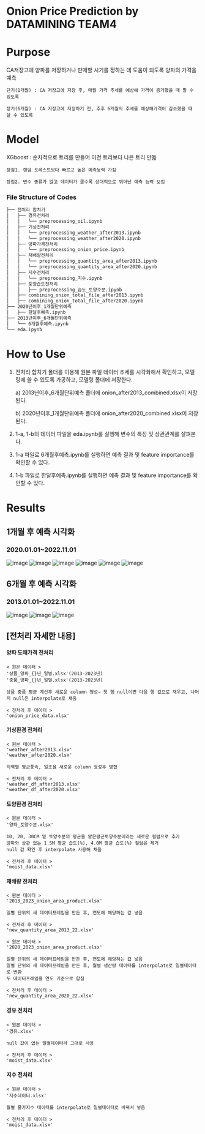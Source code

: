 # Onion Price Prediction by DATAMINING TEAM4

# Purpose
CA저장고에 양파를 저장하거나 판매할 시기를 정하는 데 도움이 되도록 양파의 가격을 예측

    단기(1개월) : CA 저장고에 저장 후, 매월 가격 추세를 예상해 가격이 증가했을 때 팔 수 있도록
    
    장기(6개월) : CA 저장고에 저장하기 전, 추후 6개월의 추세를 예상해가격이 감소했을 때 살 수 있도록

# Model
XGboost : 순차적으로 트리를 만들어 이전 트리보다 나은 트리 만듦

    장점1. 랜덤 포레스트보다 빠르고 높은 예측능력 가짐
    
    장점2. 변수 종류가 많고 데이터가 클수록 상대적으로 뛰어난 예측 능력 보임


### File Structure of Codes

```bash
├── 전처리 합치기
│   ├── 경유전처리
│   │   └── preprocessing_oil.ipynb
│   ├── 기상전처리
│   │   └── preprocessing_weather_after2013.ipynb
│   │   └── preprocessing_weather_after2020.ipynb
│   ├── 양파가격전처리
│   │   └── preprocessing_onion_price.ipynb
│   ├── 재배량전처리
│   │   └── preprocessing_quantity_area_after2013.ipynb
│   │   └── preprocessing_quantity_area_after2020.ipynb
│   ├── 지수전처리
│   │   └── preprocessing_지수.ipynb
│   ├── 토양습도전처리
│   │   ├── preprocessing_습도_토양수분.ipynb
│   ├── combining_onion_total_file_after2013.ipynb
│   ├── combining_onion_total_file_after2020.ipynb
├── 2020년이후_1개월단위예측
│   ├── 한달후예측.ipynb
├── 2013년이후_6개월단위예측
│   └── 6개월후예측.ipynb
└── eda.ipynb
```


# How to Use
1. 전처리 합치기 폴더를 이용해 원본 파일 데이터 추세를 시각화해서 확인하고, 모델링에 쓸 수 있도록 가공하고, 모델링 폴더에 저장한다.
    
    a) 2013년이후_6개월단위예측 폴더에 onion_after2013_combined.xlsx이 저장된다.
    
    b) 2020년이후_1개월단위예측 폴더에 onion_after2020_combined.xlsx이 저장된다.
    
2. 1-a, 1-b의 데이터 파일을 eda.ipynb를 실행해 변수의 특징 및 상관관계를 살펴본다.
3. 1-a 파일로 6개월후예측.ipynb를 실행하면 예측 결과 및 feature importance를 확인할 수 있다.
4. 1-b 파일로 한달후예측.ipynb를 실행하면 예측 결과 및 feature importance를 확인할 수 있다.

# Results
## 1개월 후 예측 시각화
### 2020.01.01~2022.11.01 
![image](https://github.com/sunyeong007/DATAMINING_TEAM5_onion_price_prediction/assets/63898232/741f2588-3ab7-466f-b823-cb8c79eb1e20)
![image](https://github.com/sunyeong007/DATAMINING_TEAM5_onion_price_prediction/assets/63898232/b84b0aec-9882-4116-a5f8-56f24143216a)
![image](https://github.com/sunyeong007/DATAMINING_TEAM5_onion_price_prediction/assets/63898232/b903a052-fd44-40fd-bd7f-11efa495eea3)
![image](https://github.com/sunyeong007/DATAMINING_TEAM5_onion_price_prediction/assets/63898232/844ddac9-df65-4987-8f8f-1277ac2d0933)
![image](https://github.com/sunyeong007/DATAMINING_TEAM5_onion_price_prediction/assets/63898232/446447e3-f030-44df-b36c-54bfd7c2a8a2)
![image](https://github.com/sunyeong007/DATAMINING_TEAM5_onion_price_prediction/assets/63898232/004f0ea3-045f-4eb0-b10b-0b9515d50536)

## 6개월 후 예측 시각화
### 2013.01.01~2022.11.01 
![image](https://github.com/sunyeong007/DATAMINING_TEAM5_onion_price_prediction/assets/63898232/fded9c59-0354-4205-bca5-618fbb73143b)
![image](https://github.com/sunyeong007/DATAMINING_TEAM5_onion_price_prediction/assets/63898232/be48ff6d-b1e5-4024-a4ac-63757636b979)
![image](https://github.com/sunyeong007/DATAMINING_TEAM5_onion_price_prediction/assets/63898232/1da015a2-709d-40dd-af87-9c8d361e176b)





## [전처리 자세한 내용]
#### 양파 도매가격 전처리
    < 원본 데이터 >
    '상품_양파_{}년_일별.xlsx'(2013-2023년)
    '중품_양파_{}년_일별.xlsx'(2013-2023년)
    
    상품 중품 평균 계산후 새로운 column 형성→ 첫 행 null이면 다음 행 값으로 채우고, 나머지 null은 interpolate로 채움
    
    < 전처리 후 데이터 >
    'onion_price_data.xlsx' 

#### 기상환경 전처리
    < 원본 데이터 >
    'weather_after2013.xlsx'
    'weather_after2020.xlsx'
    
    지역별 평균풍속, 일조율 새로운 column 형성후 병합
    
    < 전처리 후 데이터 >
    'weather_df_after2013.xlsx'
    'weather_df_after2020.xlsx' 
    
#### 토양환경 전처리
    < 원본 데이터 >
    '양파_토양수분.xlsx'
    
    10, 20, 30CM 밑 토양수분의 평균을 얕은평균토양수분이라는 새로운 컬럼으로 추가
    양파와 상관 없는 1.5M 평균 습도(%), 4.0M 평균 습도(%) 컬럼은 제거
    null 값 확인 후 interpolate 사용해 채움    
    
    < 전처리 후 데이터 >
    'moist_data.xlsx' 

#### 재배량 전처리
    < 원본 데이터 >
    '2013_2023_onion_area_product.xlsx'
    
    일별 단위의 새 데이터프레임을 만든 후, 연도에 해당하는 값 넣음   
    
    < 전처리 후 데이터 >
    'new_quantity_area_2013_22.xlsx'
    
    < 원본 데이터 >
    '2020_2023_onion_area_product.xlsx'
    
    일별 단위의 새 데이터프레임을 만든 후, 연도에 해당하는 값 넣음
    일별 단위의 새 데이터프레임을 만든 후, 월별 생산량 데이터를 interpolate로 일별데이터로 변환
    두 데이터프레임을 연도 기준으로 합침
    
    < 전처리 후 데이터 >
    'new_quantity_area_2020_22.xlsx'

#### 경유 전처리
    < 원본 데이터 >
    '경유.xlsx'
    
    null 값이 없는 일별데이터라 그대로 사용    
    
    < 전처리 후 데이터 >
    'moist_data.xlsx' 

#### 지수 전처리
    < 원본 데이터 >
    '지수데이터.xlsx'
    
    월별 물가지수 데이터를 interpolate로 일별데이터로 바꿔서 넣음  
    
    < 전처리 후 데이터 >
    'moist_data.xlsx' 
